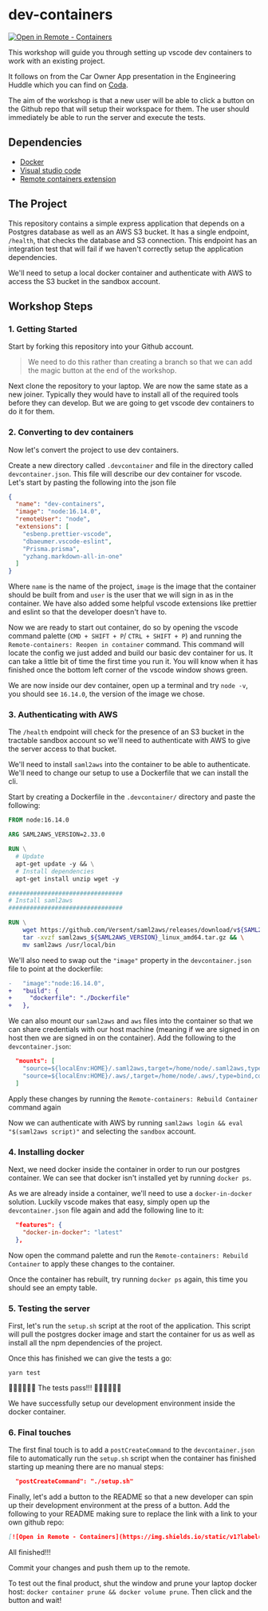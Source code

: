 # dev-containers

[![Open in Remote - Containers](https://img.shields.io/static/v1?label=Remote%20-%20Containers&message=Open&color=blue&logo=visualstudiocode)](https://vscode.dev/redirect?url=vscode://ms-vscode-remote.remote-containers/cloneInVolume?url=https://github.com/jimcumming/dev-containers)

This workshop will guide you through setting up vscode dev containers to work with an existing project.

It follows on from the Car Owner App presentation in the Engineering Huddle which you can find on [Coda](https://coda.io/d/Engineering_dvUWsMuBgNj/2022-04-14-Engineering-Huddle_suFas#_lujUe).

The aim of the workshop is that a new user will be able to click a button on the Github repo that will setup their
workspace for them. The user should immediately be able to run the server and execute the tests.

## Dependencies

- [Docker](https://www.docker.com/products/docker-desktop/)
- [Visual studio code](https://code.visualstudio.com/)
- [Remote containers extension](https://marketplace.visualstudio.com/items?itemName=ms-vscode-remote.remote-containers)


## The Project

This repository contains a simple express application that depends on a Postgres database as well as an AWS S3 bucket.
It has a single endpoint, `/health`, that checks the database and S3 connection. This endpoint has an integration test
that will fail if we haven't correctly setup the application dependencies.

We'll need to setup a local docker container and authenticate with AWS to access the S3 bucket in the sandbox account.

## Workshop Steps

### 1. Getting Started

Start by forking this repository into your Github account.
> We need to do this rather than creating a branch so that we can add the magic button at the end of the workshop.

Next clone the repository to your laptop.
We are now the same state as a new joiner. Typically they would have to install all of the required tools before they can develop. But we are going to get vscode dev containers to do it for them.

### 2. Converting to dev containers

Now let's convert the project to use dev containers. 

Create a new directory called `.devcontainer` and file in the directory called `devcontainer.json`. This file will describe our dev container for vscode. Let's start by pasting the following into the json file
```json
{
  "name": "dev-containers",
  "image": "node:16.14.0",
  "remoteUser": "node",
  "extensions": [
    "esbenp.prettier-vscode",
    "dbaeumer.vscode-eslint",
    "Prisma.prisma",
    "yzhang.markdown-all-in-one"
  ]
}
```
Where `name` is the name of the project, `image` is the image that the container should be built from and `user` is the user that we will sign in as in the container. We have also added some helpful vscode extensions like prettier and eslint so that the developer doesn't have to.

Now we are ready to start out container, do so by opening the vscode command palette (`CMD + SHIFT + P`/ `CTRL + SHIFT + P`) and running the `Remote-containers: Reopen in container` command.
This command will locate the config we just added and build our basic dev container for us. It can take a little bit of time the first time you run it. You will know when it has finished once the bottom left corner of the vscode window shows green.

We are now inside our dev container, open up a terminal and try `node -v`, you should see `16.14.0`, the version of the image we chose. 

### 3. Authenticating with AWS

The `/health` endpoint will check for the presence of an S3 bucket in the tractable sandbox account so we'll need to authenticate with AWS to give
the server access to that bucket.

We'll need to install `saml2aws` into the container to be able to authenticate. We'll need to change our setup to use a Dockerfile that we can install the cli.

Start by creating a Dockerfile in the `.devcontainer/` directory and paste the following:
```Dockerfile
FROM node:16.14.0

ARG SAML2AWS_VERSION=2.33.0

RUN \
  # Update
  apt-get update -y && \
  # Install dependencies
  apt-get install unzip wget -y

################################
# Install saml2aws
################################

RUN \
    wget https://github.com/Versent/saml2aws/releases/download/v${SAML2AWS_VERSION}/saml2aws_${SAML2AWS_VERSION}_linux_amd64.tar.gz && \
    tar -xvzf saml2aws_${SAML2AWS_VERSION}_linux_amd64.tar.gz && \
    mv saml2aws /usr/local/bin
```


We'll also need to swap out the `"image"` property in the `devcontainer.json` file to point at the dockerfile:
```diff
-   "image":"node:16.14.0",
+   "build": {
+     "dockerfile": "./Dockerfile"
+   },
```

We can also mount our `saml2aws` and `aws` files into the container so that we can share credentials with our host machine (meaning if we are signed in on host then we are signed in on the container). Add the following to the `devcontainer.json`:
```json
  "mounts": [
    "source=${localEnv:HOME}/.saml2aws,target=/home/node/.saml2aws,type=bind,consistency=cached",
    "source=${localEnv:HOME}/.aws/,target=/home/node/.aws/,type=bind,consistency=cached"
  ]
```

Apply these changes by running the `Remote-containers: Rebuild Container` command again

Now we can authenticate with AWS by running `saml2aws login && eval "$(saml2aws script)"` and selecting the `sandbox` account.

### 4. Installing docker

Next, we need docker inside the container in order to run our postgres container. We can see that docker isn't installed yet by running `docker ps`.

As we are already inside a container, we'll need to use a `docker-in-docker` solution. Luckily vscode makes that easy, simply open up the `devcontainer.json` file again and add the following line to it:
```json
  "features": {
    "docker-in-docker": "latest"
  },
```

Now open the command palette and run the `Remote-containers: Rebuild Container` to apply these changes to the container.

Once the container has rebuilt, try running `docker ps` again, this time you should see an empty table.

### 5. Testing the server

First, let's run the `setup.sh` script at the root of the application. This script will pull the postgres docker image and start the container for us as well as install all the npm dependencies of the project.

Once this has finished we can give the tests a go:

`yarn test`

🎉🎉🎉🎉🎉🎉 The tests pass!!! 🎉🎉🎉🎉🎉🎉

We have successfully setup our development environment inside the docker container.

### 6. Final touches

The first final touch is to add a `postCreateCommand` to the `devcontainer.json` file to automatically run the `setup.sh` script when the container has finished starting up meaning there are no manual steps:

```json
  "postCreateCommand": "./setup.sh"
```

Finally, let's add a button to the README so that a new developer can spin up their development environment at the press of a button. Add the following to your README making sure to replace the link with a link to your own github repo:

```md
[![Open in Remote - Containers](https://img.shields.io/static/v1?label=Remote%20-%20Containers&message=Open&color=blue&logo=visualstudiocode)](https://vscode.dev/redirect?url=vscode://ms-vscode-remote.remote-containers/cloneInVolume?url=https://github.com/harrywithers/dev-containers)
```

All finished!!!

Commit your changes and push them up to the remote.

To test out the final product, shut the window and prune your laptop docker host: `docker container prune && docker volume prune`. Then click and the button and wait!
 
